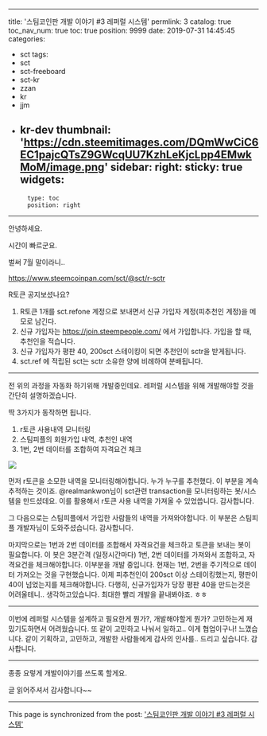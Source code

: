 
---
title: '스팀코인판 개발 이야기 #3 레퍼럴 시스템'
permlink: 3
catalog: true
toc_nav_num: true
toc: true
position: 9999
date: 2019-07-31 14:45:45
categories:
- sct
tags:
- sct
- sct-freeboard
- sct-kr
- zzan
- kr
- jjm
- kr-dev
thumbnail: 'https://cdn.steemitimages.com/DQmWwCiC6EC1pajcQTsZ9GWcqUU7KzhLeKjcLpp4EMwkMoM/image.png'
sidebar:
    right:
        sticky: true
widgets:
    -
        type: toc
        position: right
---


안녕하세요. 

시간이 빠르군요.

벌써 7월 말이라니..

https://www.steemcoinpan.com/sct/@sct/r-sctr

R토큰 공지보셨나요?

1. R토큰 1개를 sct.refone 계정으로 보내면서 신규 가입자 계정(피추천인 계정)을 메모로 남긴다.
2. 신규 가입자는 https://join.steempeople.com/ 에서 가입합니다. 가입을 할 때, 추천인을 적습니다.
3. 신규 가입자가 평판 40, 200sct 스테이킹이 되면 추천인이 sctr을 받게됩니다.
4. sct.ref 에 적립된 sct는 sctr 소유한 양에 비례하여 분배됩니다.

---

전 위의 과정을 자동화 하기위해 개발중인데요. 레퍼럴 시스템을 위해 개발해야할 것을 간단히 설명하겠습니다.

딱 3가지가 동작하면 됩니다.
1. r토큰 사용내역 모니터링
2. 스팀피플의 회원가입 내역, 추천인 내역
3. 1번, 2번 데이터를 조합하여 자격요건 체크

![](https://cdn.steemitimages.com/DQmWwCiC6EC1pajcQTsZ9GWcqUU7KzhLeKjcLpp4EMwkMoM/image.png)

먼저 r토큰을 소모한 내역을 모니터링해야합니다. 누가 누구를 추천했다. 이 부분을 계속 추적하는 것이죠. 
@realmankwon님이 sct관련 transaction을 모니터링하는 봇/시스템을 만드셨데요. 이를 활용해서 r토큰 사용 내역을 가져올 수 있었씁니다. 감사합니다.

그 다음으로는 스팀피플에서 가입한 사람들의 내역을 가져와야합니다. 이 부분은 스팀피플 개발자님이 도와주셨습니다. 감사합니다.


마지막으로는 1번과 2번 데이터를 조합해서 자격요건을 체크하고 토큰을 보내는 봇이 필요합니다. 이 봇은 3분간격 (일정시간마다) 1번, 2번 데이터를 가져와서 조합하고, 자격요건을 체크해야합니다. 이부분을 개발 중입니다. 현재는 1번, 2번을 주기적으로 데이터 가져오는 것을 구현했습니다. 이제 피추천인이 200sct 이상 스테이킹했는지, 평판이 40이 넘었는지를 체크해야합니다. 다행히, 신규가입자가 당장 평판 40을 만드는것은 어려울테니.. 생각하고있습니다. 최대한 빨리 개발을 끝내봐야죠. ㅎㅎ

---

이번에 레퍼럴 시스템을 설계하고 필요한게 뭔가?, 개발해야할게 뭔가? 고민하는게 재밌기도하면서 어려웠습니다. 또 같이 고민하고 나눠서 일하고.. 이게 협업이구나! 느꼈습니다. 같이 기획하고, 고민하고, 개발한 사람들에게 감사의 인사를.. 드리고 싶습니다. 감사합니다.

---

종종 요렇게 개발이야기를 쓰도록 할게요.

글 읽어주셔서 감사합니다~~

- - -

This page is synchronized from the post: ['스팀코인판 개발 이야기 #3 레퍼럴 시스템'](https://steemit.com/@jacobyu/3)
